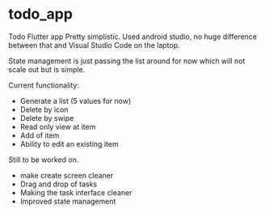 # todo_app

Todo Flutter app
Pretty simplistic. Used android studio, no huge difference between that and Visual Studio Code on the laptop.



State management is just passing the list around for now which will not scale out but is simple.

Current functionality:
 - Generate a list (5 values for now)
 - Delete by icon
 - Delete by swipe
 - Read only view at item
 - Add of item
 - Ability to edit an existing item

Still to be worked on.
  - make create screen cleaner
  - Drag and drop of tasks
  - Making the task interface cleaner
  - Improved state management